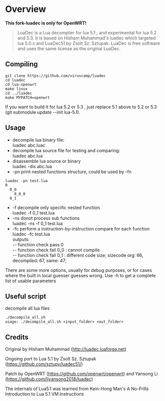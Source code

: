 Overview
========
**This fork-luadec is only for OpenWRT!**

> LuaDec is a Lua decompiler for lua 5.1 , and experimental for lua 5.2 and 5.3. It is based on Hisham Muhammad's luadec which targeted lua 5.0.x and LuaDec51 by Zsolt Sz. Sztupak. LuaDec is free software and uses the same license as the original LuaDec.


Compiling
---------
```
git clone https://github.com/viruscamp/luadec
cd luadec
cd lua-openwrt
make linux
cd ../luadec
make MYPATCH=openwrt
```

If you want to build it for lua 5.2 or 5.3 , just replace 5.1 above to 5.2 or 5.3 (git submodule update --init lua-5.1).

Usage
-----
* decompile lua binary file:  
  luadec abc.luac  
* decompile lua source file for testing and comparing:  
    luadec abc.lua  
* disassemble lua source or binary  
    luadec -dis abc.lua  
* -pn print nested functions structure, could be used by -fn  
```shell
luadec -pn test.lua
0
  0_0
    0_0_0
  0_1
```
* -f decompile only specific nested function  
    luadec -f 0_1 test.lua  
* -ns donot process sub functions  
    luadec -ns -f 0_1 test.lua  
* -fc perform a instruction-by-instruction compare for each function  
    luadec -fc test.lua  
outputs:  
-- function check pass 0  
-- function check fail 0_0 : cannot compile  
-- function check fail 0_1 :  different code size; sizecode org: 66, decompiled: 67, same: 47;   

There are some more options, usually for debug purposes, or for cases where the built in local guesser guesses wrong.
Use -h to get a complete list of usable parameters


Useful script
-------------
decompile all lua files
```shell
./decompile_all.sh 
usage: ./decompile_all.sh <input_folder> <out_folder>
```

Credits
-------

Original by Hisham Muhammad (http://luadec.luaforge.net)
 
Ongoing port to Lua 5.1 by Zsolt Sz. Sztupak (https://github.com/sztupy/luadec51/)

Patch by OpenWRT (https://github.com/openwrt/openwrt) and Yansong Li (https://github.com/liyansong2018/luadec)

The internals of Lua5.1 was learned from Kein-Hong Man's A No-Frills Introduction to Lua 5.1 VM Instructions
